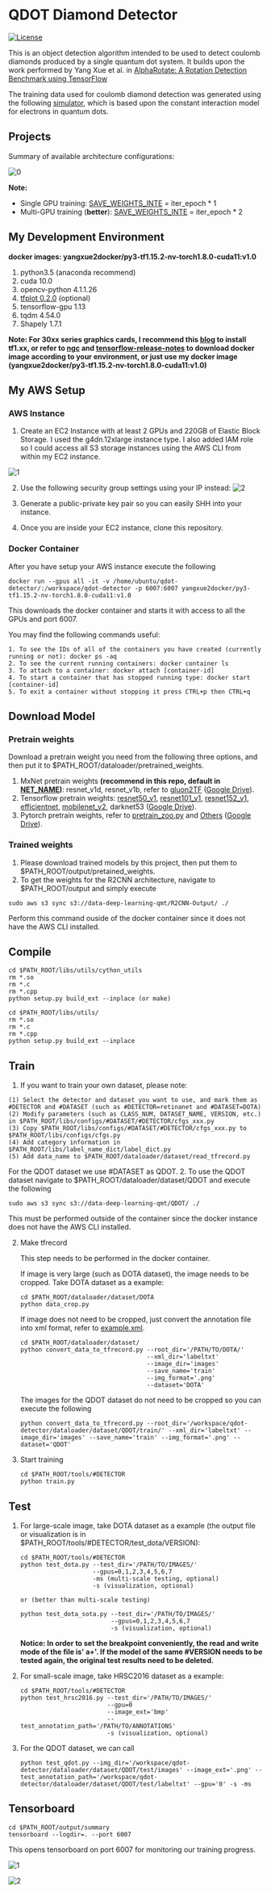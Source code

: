# QDOT Diamond Detector

[![License](https://img.shields.io/badge/License-Apache%202.0-blue.svg)](https://opensource.org/licenses/Apache-2.0)
 
This is an object detection algorithm intended to be used to detect coulomb diamonds produced by a single quantum dot system.
It builds upon the work performed by Yang Xue et al. in [AlphaRotate: A Rotation Detection Benchmark using TensorFlow](https://github.com/yangxue0827/RotationDetection)

The training data used for coulomb diamond detection was generated using the following [simulator](https://github.com/JoelPendleton/QDot-Constant-Interaction-Model), which is based upon the constant interaction model for electrons in quantum dots.

## Projects

Summary of available architecture configurations:

![0](projects.png)


**Note:**    
- Single GPU training: [SAVE_WEIGHTS_INTE](./libs/configs/cfgs.py) = iter_epoch * 1 
- Multi-GPU training (**better**): [SAVE_WEIGHTS_INTE](./libs/configs/cfgs.py) = iter_epoch * 2

## My Development Environment
**docker images: yangxue2docker/py3-tf1.15.2-nv-torch1.8.0-cuda11:v1.0**        
1. python3.5 (anaconda recommend)               
2. cuda 10.0                     
3. opencv-python 4.1.1.26         
4. [tfplot 0.2.0](https://github.com/wookayin/tensorflow-plot) (optional)            
5. tensorflow-gpu 1.13
6. tqdm 4.54.0
7. Shapely 1.7.1

**Note: For 30xx series graphics cards, I recommend this [blog](https://blog.csdn.net/qq_39543404/article/details/112171851) to install tf1.xx, or refer to [ngc](https://ngc.nvidia.com/catalog/containers/nvidia:tensorflow) and [tensorflow-release-notes](https://docs.nvidia.com/deeplearning/frameworks/tensorflow-release-notes/rel_20-11.html#rel_20-11) to download docker image according to your environment, or just use my docker image (yangxue2docker/py3-tf1.15.2-nv-torch1.8.0-cuda11:v1.0)**

## My AWS Setup
### AWS Instance

1. Create an EC2 Instance with at least 2 GPUs and 220GB of Elastic Block Storage. I used the g4dn.12xlarge instance type.
I also added IAM role so I could access all S3 storage instances using the AWS CLI from within my EC2 instance.

![1](ami-example.png)


2. Use the following security group settings using your IP instead:
![2](security-group.png)


3. Generate a public-private key pair so you can easily SHH into your instance.

4. Once you are inside your EC2 instance, clone this repository.

### Docker Container

After you have setup your AWS instance execute the following
 ```
 docker run --gpus all -it -v /home/ubuntu/qdot-detector/:/workspace/qdot-detector -p 6007:6007 yangxue2docker/py3-tf1.15.2-nv-torch1.8.0-cuda11:v1.0
 ```

This downloads the docker container and starts it with access to all the GPUs and port 6007.
    
You may find the following commands useful:

 ```
 1. To see the IDs of all of the containers you have created (currently running or not): docker ps -aq
 2. To see the current running containers: docker container ls
 3. To attach to a container: docker attach [container-id]
 4. To start a container that has stopped running type: docker start [container-id]
 5. To exit a container without stopping it press CTRL+p then CTRL+q
 ```

## Download Model
### Pretrain weights
Download a pretrain weight you need from the following three options, and then put it to $PATH_ROOT/dataloader/pretrained_weights. 
1. MxNet pretrain weights **(recommend in this repo, default in [NET_NAME](/Users/yangxue/Desktop/yangxue/code/RotationDetection/libs/configs/_base_/models/retinanet_r50_fpn.py))**: resnet_v1d, resnet_v1b, refer to [gluon2TF](./thirdparty/gluon2TF/README.md) ([Google Drive](https://drive.google.com/drive/folders/1BM8ffn1WnsRRb5RcuAcyJAHX8NS2M1Gz?usp=sharing)).  
2. Tensorflow pretrain weights: [resnet50_v1](http://download.tensorflow.org/models/resnet_v1_50_2016_08_28.tar.gz), [resnet101_v1](http://download.tensorflow.org/models/resnet_v1_101_2016_08_28.tar.gz), [resnet152_v1](http://download.tensorflow.org/models/resnet_v1_152_2016_08_28.tar.gz), [efficientnet](https://github.com/tensorflow/tpu/tree/master/models/official/efficientnet), [mobilenet_v2](https://storage.googleapis.com/mobilenet_v2/checkpoints/mobilenet_v2_1.0_224.tgz), darknet53 ([Google Drive](https://drive.google.com/drive/folders/1zyg1bvdmLxNRIXOflo_YmJjNJdpHX2lJ?usp=sharing)).      
3. Pytorch pretrain weights, refer to [pretrain_zoo.py](./dataloader/pretrained_weights/pretrain_zoo.py) and [Others](./OTHERS.md) ([Google Drive](https://drive.google.com/drive/folders/14Bx6TK4LVadTtzNFTQj293cKYk_5IurH?usp=sharing)).   


### Trained weights
1. Please download trained models by this project, then put them to $PATH_ROOT/output/pretained_weights.
2. To get the weights for the R2CNN architecture, navigate to $PATH_ROOT/output and simply execute 
 
 ```
 sudo aws s3 sync s3://data-deep-learning-qmt/R2CNN-Output/ ./ 
 ``` 
 
Perform this command ouside of the docker container since it does not have the AWS CLI installed.  
 
## Compile
 ```  
 cd $PATH_ROOT/libs/utils/cython_utils
 rm *.so
 rm *.c
 rm *.cpp
 python setup.py build_ext --inplace (or make)

 cd $PATH_ROOT/libs/utils/
 rm *.so
 rm *.c
 rm *.cpp
 python setup.py build_ext --inplace
 ```

## Train 

1. If you want to train your own dataset, please note:  

 ```
 (1) Select the detector and dataset you want to use, and mark them as #DETECTOR and #DATASET (such as #DETECTOR=retinanet and #DATASET=DOTA)
 (2) Modify parameters (such as CLASS_NUM, DATASET_NAME, VERSION, etc.) in $PATH_ROOT/libs/configs/#DATASET/#DETECTOR/cfgs_xxx.py
 (3) Copy $PATH_ROOT/libs/configs/#DATASET/#DETECTOR/cfgs_xxx.py to $PATH_ROOT/libs/configs/cfgs.py
 (4) Add category information in $PATH_ROOT/libs/label_name_dict/label_dict.py     
 (5) Add data_name to $PATH_ROOT/dataloader/dataset/read_tfrecord.py
 ```
    
  For the QDOT dataset we use #DATASET as QDOT.
2. To use the QDOT dataset navigate to $PATH_ROOT/dataloader/dataset/QDOT and execute the following

 ```
 sudo aws s3 sync s3://data-deep-learning-qmt/QDOT/ ./
 ``` 
    
 This must be performed outside of the container since the docker instance does not have the AWS CLI installed.

2. Make tfrecord       
    
    This step needs to be performed in the docker container.
    
    If image is very large (such as DOTA dataset), the image needs to be cropped. Take DOTA dataset as a example:  
    
    ```  
    cd $PATH_ROOT/dataloader/dataset/DOTA
    python data_crop.py
    ```  
    
    If image does not need to be cropped, just convert the annotation file into xml format, refer to [example.xml](./example.xml).
    
    ```  
    cd $PATH_ROOT/dataloader/dataset/  
    python convert_data_to_tfrecord.py --root_dir='/PATH/TO/DOTA/' 
                                       --xml_dir='labeltxt'
                                       --image_dir='images'
                                       --save_name='train' 
                                       --img_format='.png' 
                                       --dataset='DOTA'
    ```  
    
    The images for the QDOT dataset do not need to be cropped so you can execute the following
    
    ```
    python convert_data_to_tfrecord.py --root_dir='/workspace/qdot-detector/dataloader/dataset/QDOT/train/' --xml_dir='labeltxt' --image_dir='images' --save_name='train' --img_format='.png' --dataset='QDOT'
    ```
    

3. Start training
    ```  
    cd $PATH_ROOT/tools/#DETECTOR
    python train.py
    ```

## Test
1. For large-scale image, take DOTA dataset as a example (the output file or visualization is in $PATH_ROOT/tools/#DETECTOR/test_dota/VERSION): 

    ```  
    cd $PATH_ROOT/tools/#DETECTOR
    python test_dota.py --test_dir='/PATH/TO/IMAGES/'  
                        --gpus=0,1,2,3,4,5,6,7  
                        -ms (multi-scale testing, optional)
                        -s (visualization, optional)
    
    or (better than multi-scale testing)
    
    python test_dota_sota.py --test_dir='/PATH/TO/IMAGES/'  
                             --gpus=0,1,2,3,4,5,6,7  
                             -s (visualization, optional)
    ``` 

    **Notice: In order to set the breakpoint conveniently, the read and write mode of the file is' a+'. If the model of the same #VERSION needs to be tested again, the original test results need to be deleted.**

2. For small-scale image, take HRSC2016 dataset as a example: 

    ```  
    cd $PATH_ROOT/tools/#DETECTOR
    python test_hrsc2016.py --test_dir='/PATH/TO/IMAGES/'  
                            --gpu=0
                            --image_ext='bmp'
                            --test_annotation_path='/PATH/TO/ANNOTATIONS'
                            -s (visualization, optional)
    ``` 
    
3. For the QDOT dataset, we can call

    ```
    python test_qdot.py --img_dir='/workspace/qdot-detector/dataloader/dataset/QDOT/test/images' --image_ext='.png' --test_annotation_path='/workspace/qdot-detector/dataloader/dataset/QDOT/test/labeltxt' --gpu='0' -s -ms
    ```

## Tensorboard
```  
cd $PATH_ROOT/output/summary
tensorboard --logdir=. --port 6007
``` 
This opens tensorboard on port 6007 for monitoring our training progress.

![1](images.png)

![2](scalars.png)



